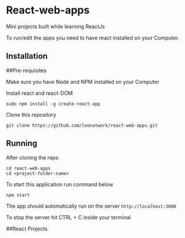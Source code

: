 # React-web-apps
Mini projects built while learning ReactJs

To run/edit the apps you need to have react installed on your Computer.

## Installation

##Pre-requisites

Make sure you have Node and NPM installed on your Computer

Install react and react-DOM
```
sudo npm install -g create-react-app
```

Clone this repository
```
git clone https://github.com/leonatwork/react-web-apps.git
```

## Running

After cloning the repo

```
cd react-web-apps
cd <project-folder-name>
```

To start this application run command below

```
npm start
```

The app should automatically run on the server `http://localhost:3000` 

To stop the server hit CTRL + C inside your terminal

##React Projects